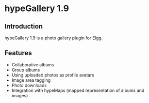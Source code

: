 # hypeGallery 1.9

## Introduction

hypeGallery 1.9 is a photo gallery plugin for Elgg.

## Features

- Collaborative albums
- Group albums
- Using uploaded photos as profile avatars
- Image area tagging
- Photo downloads
- Integration with hypeMaps (mapped representation of albums and images)